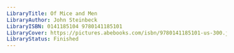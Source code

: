 ```yaml
---
LibraryTitle: Of Mice and Men
LibraryAuthor: John Steinbeck
LibraryISBN: 0141185104 9780141185101
LibraryCover: https://pictures.abebooks.com/isbn/9780141185101-us-300.jpg
LibraryStatus: Finished
---
```

